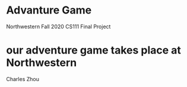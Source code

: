 # Advanture Game
 Northwestern Fall 2020 CS111 Final Project


our adventure game takes place at Northwestern
=======
Charles Zhou

